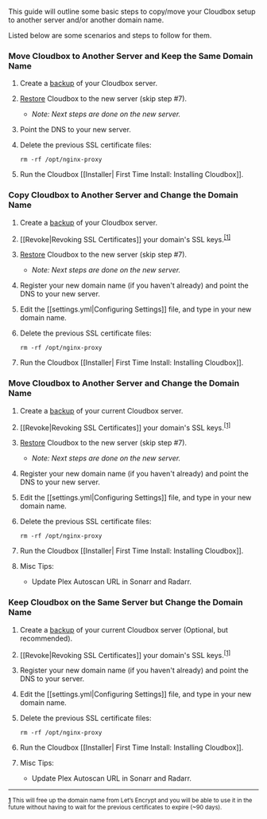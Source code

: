 This guide will outline some basic steps to copy/move your Cloudbox setup to another server and/or another domain name. 

Listed below are some scenarios and steps to follow for them. 


### Move Cloudbox to Another Server and Keep the Same Domain Name

1. Create a [backup](Backup-and-Restore#manual-backup) of your Cloudbox server. 

1. [Restore](Backup-and-Restore#restore) Cloudbox to the new server (skip step #7). 

   - _Note: Next steps are done on the new server._

1. Point the DNS to your new server. 

1. Delete the previous SSL certificate files: 
   
   ```
   rm -rf /opt/nginx-proxy
   ```

1. Run the Cloudbox [[Installer| First Time Install: Installing Cloudbox]].




### Copy Cloudbox to Another Server and Change the Domain Name

1. Create a [backup](Backup-and-Restore#manual-backup) of your Cloudbox server. 

1. [[Revoke|Revoking SSL Certificates]] your domain's SSL keys.<sup name="a1">[\[1\]](#f1) </sup>

1. [Restore](Backup-and-Restore#restore) Cloudbox to the new server (skip step #7). 

   - _Note: Next steps are done on the new server._

1. Register your new domain name (if you haven't already) and point the DNS to your new server. 

1. Edit the [[settings.yml|Configuring Settings]] file, and type in your new domain name. 

1. Delete the previous SSL certificate files: 
   
   ```
   rm -rf /opt/nginx-proxy
   ```

1. Run the Cloudbox [[Installer| First Time Install: Installing Cloudbox]].


### Move Cloudbox to Another Server and Change the Domain Name

1. Create a [backup](Backup-and-Restore#manual-backup) of your current Cloudbox server. 

1. [[Revoke|Revoking SSL Certificates]] your domain's SSL keys.<sup name="a1">[\[1\]](#f1) </sup>

1. [Restore](Backup-and-Restore#restore) Cloudbox to the new server (skip step #7). 

   - _Note: Next steps are done on the new server._

1. Register your new domain name (if you haven't already) and point the DNS to your new server. 

1. Edit the [[settings.yml|Configuring Settings]] file, and type in your new domain name. 

1. Delete the previous SSL certificate files: 
   
   ```
   rm -rf /opt/nginx-proxy
   ```

1. Run the Cloudbox [[Installer| First Time Install: Installing Cloudbox]].

1. Misc Tips:

   - Update Plex Autoscan URL in Sonarr and Radarr. 

### Keep Cloudbox on the Same Server but Change the Domain Name

1. Create a [backup](Backup-and-Restore#manual-backup) of your current Cloudbox server (Optional, but recommended). 

1. [[Revoke|Revoking SSL Certificates]] your domain's SSL keys.<sup name="a1">[\[1\]](#f1) </sup>

1. Register your new domain name (if you haven't already) and point the DNS to your server. 

1. Edit the [[settings.yml|Configuring Settings]] file, and type in your new domain name. 

1. Delete the previous SSL certificate files: 
   
   ```
   rm -rf /opt/nginx-proxy
   ```

1. Run the Cloudbox [[Installer| First Time Install: Installing Cloudbox]].

1. Misc Tips:

   - Update Plex Autoscan URL in Sonarr and Radarr. 



---


<sup><b name="f1">[1](#a1)</b> This will free up the domain name from Let’s Encrypt and you will be able to use it in the future without having to wait for the previous certificates to expire (~90 days). </sup>

 